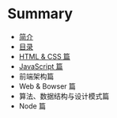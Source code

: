 # Summary

* [简介](README.md)
* [目录](chapter1.md)
* [HTML & CSS 篇](css-pian.md)
* [JavaScript 篇](javascript-pian.md)
* 前端架构篇
* Web & Bowser 篇
* 算法、数据结构与设计模式篇
* Node 篇

